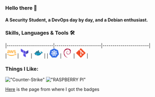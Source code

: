 ### Hello there 👋

#### A Security Student, a DevOps day by day, and a Debian enthusiast.

### Skills, Languages & Tools 🛠

|-----------------------|-----------------------|-----------------------|  
|<img src="https://raw.githubusercontent.com/devicons/devicon/refs/heads/master/icons/amazonwebservices/amazonwebservices-plain-wordmark.svg" alt="aws" width="30" height="30"/> | <img src="https://github.com/devicons/devicon/blob/master/icons/terraform/terraform-original.svg" alt="terraform" width="30" height="30"/> | <img src="https://raw.githubusercontent.com/devicons/devicon/refs/heads/master/icons/docker/docker-original.svg" alt="docker" width="30" height="30"/> |
| <img src="https://raw.githubusercontent.com/devicons/devicon/refs/heads/master/icons/kubernetes/kubernetes-original.svg" alt="k8s" width="30" height="30"/> | <img src="https://raw.githubusercontent.com/devicons/devicon/refs/heads/master/icons/debian/debian-original.svg" alt="debian" width="30" height="30"/> | <img src="https://raw.githubusercontent.com/devicons/devicon/refs/heads/master/icons/git/git-original.svg" alt="git" width="30" height="30"/> |
     



### Things I Like:

!["Counter-Strike"](https://img.shields.io/badge/Counter_Strike-000000?style=for-the-badge&logo=counter-strike&logoColor=white "Counter-Strike") !["RASPBERRY PI"](https://img.shields.io/badge/Raspberry%20Pi-A22846?style=for-the-badge&logo=Raspberry%20Pi&logoColor=white "RASPBERRY PI")




[Here](https://dev.to/envoy_/150-badges-for-github-pnk) is the page from where I got the badges
